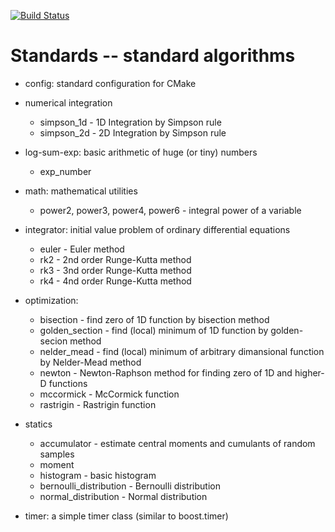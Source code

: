 [![Build Status](https://github.com/todo-group/standards/workflows/build/badge.svg)](https://github.com/todo-group/standards/actions?query=workflow%3Abuild)

# Standards -- standard algorithms

* config: standard configuration for CMake

* numerical integration

  * simpson_1d - 1D Integration by Simpson rule
  * simpson_2d - 2D Integration by Simpson rule

* log-sum-exp: basic arithmetic of huge (or tiny) numbers

  * exp_number

* math: mathematical utilities

  * power2, power3, power4, power6 - integral power of 
    a variable

* integrator: initial value problem of ordinary differential equations

  * euler - Euler method
  * rk2 - 2nd order Runge-Kutta method
  * rk3 - 3nd order Runge-Kutta method
  * rk4 - 4nd order Runge-Kutta method

* optimization:

  * bisection - find zero of 1D function by bisection method
  * golden_section - find (local) minimum of 1D function by golden-secion method
  * nelder_mead - find (local) minimum of arbitrary dimansional function by Nelder-Mead method
  * newton - Newton-Raphson method for finding zero of 1D and higher-D functions
  * mccormick - McCormick function
  * rastrigin - Rastrigin function

* statics

  * accumulator - estimate central moments and cumulants of random samples
  * moment
  * histogram - basic histogram
  * bernoulli_distribution - Bernoulli distribution
  * normal_distribution - Normal distribution

* timer: a simple timer class (similar to boost.timer)
